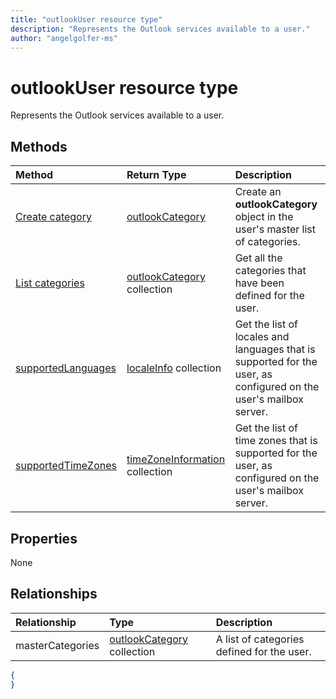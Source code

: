 ```yaml
---
title: "outlookUser resource type"
description: "Represents the Outlook services available to a user."author: "angelgolfer-ms"
---
```


# outlookUser resource type


Represents the Outlook services available to a user.


## Methods

| Method		   | Return Type	|Description|
|:---------------|:--------|:----------|
|[Create category](../api/outlookuser-post-mastercategories.md) | [outlookCategory](outlookcategory.md) |Create an **outlookCategory** object in the user's master list of categories.|
|[List categories](../api/outlookuser-list-mastercategories.md) | [outlookCategory](outlookcategory.md) collection |Get all the categories that have been defined for the user.|
|[supportedLanguages](../api/outlookuser-supportedlanguages.md) | [localeInfo](localeinfo.md) collection | Get the list of locales and languages that is supported for the user, as configured on the user's mailbox server. |
|[supportedTimeZones](../api/outlookuser-supportedtimezones.md) | [timeZoneInformation](timezoneinformation.md) collection | Get the list of time zones that is supported for the user, as configured on the user's mailbox server. |


## Properties
None

## Relationships
| Relationship | Type	|Description|
|:---------------|:--------|:----------|
|masterCategories|[outlookCategory](../resources/outlookcategory.md) collection| A list of categories defined for the user. | 

<!--{
  "blockType": "resource",
  "baseType": "microsoft.graph.entity",
  "@odata.type": "microsoft.graph.outlookUser",
  "@odata.annotations": [
    {
      "property": "masterCategories",
      "capabilities": {
        "changeTracking": false,
        "expandable": false,
        "searchable": false
      }
    }
  ]
}-->
```json
{
}
```

<!-- uuid: 8fcb5dbc-d5aa-4681-8e31-b001d5168d79
2015-10-25 14:57:30 UTC -->
<!-- {
  "type": "#page.annotation",
  "description": "outlookUser resource",
  "keywords": "",
  "section": "documentation",
  "tocPath": ""
}-->